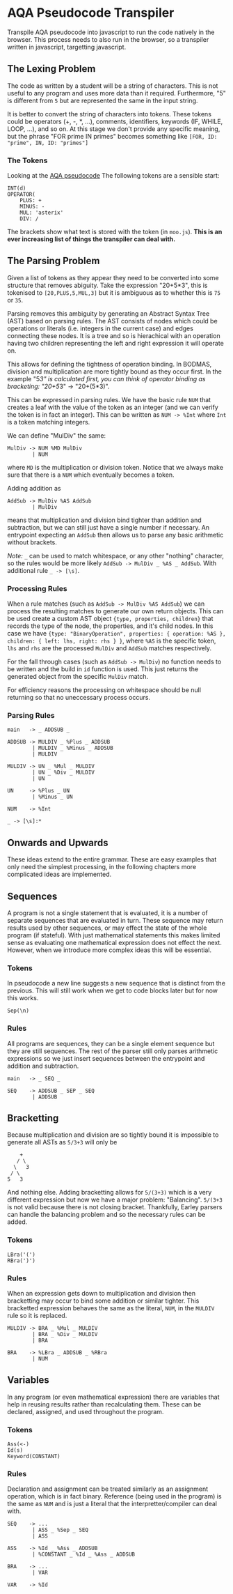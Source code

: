 # AQA Pseudocode Transpiler

Transpile AQA pseudocode into javascript to run the code natively in the browser.
This process needs to also run in the browser, so a transpiler written in javascript, targetting javascript.

## The Lexing Problem

The code as written by a student will be a string of characters.
This is not useful to any program and uses more data than it required.
Furthermore, "5" is different from `5` but are represented the same in the input string.

It is better to convert the string of characters into tokens.
These tokens could be operators (+, -, *, ...), comments, identifiers, keywords (IF, WHILE, LOOP, ...), and so on.
At this stage we don't provide any specific meaning, but the phrase "FOR prime IN primes" becomes something like
`[FOR, ID: "prime", IN, ID: "primes"]`

### The Tokens

Looking at the [AQA pseudocode](://filestore.aqa.org.uk/resources/computing/AQA-8525-NG-PC.PDF) The following tokens are a sensible start:

```
INT(d)
OPERATOR(
    PLUS: +
    MINUS: -
    MUL: 'asterix'
    DIV: /
```

The brackets show what text is stored with the token (in `moo.js`).
**This is an ever increasing list of things the transpiler can deal with.**

## The Parsing Problem

Given a list of tokens as they appear they need to be converted into some structure that removes abiguity.
Take the expression "20+5*3", this is tokenised to `[20,PLUS,5,MUL,3]` but it is ambiguous as to whether this is `75` or `35`.

Parsing removes this ambiguity by generating an Abstract Syntax Tree (AST) based on parsing rules.
The AST consists of nodes which could be operations or literals (i.e. integers in the current case) and edges connecting these nodes.
It is a tree and so is hierachical with an operation having two children representing the left and right expression it will operate on.

This allows for defining the tightness of operation binding.
In BODMAS, division and multiplication are more tightly bound as they occur first.
In the example "5*3" is calculated first, you can think of operator binding as bracketing:
"20+5*3" -> "20+(5*3)".

This can be expressed in parsing rules.
We have the basic rule `NUM` that creates a leaf with the value of the token as an integer (and we can verify the token is in fact an integer).
This can be written as `NUM -> %Int` where `Int` is a token matching integers.

We can define "MulDiv" the same:
```
MulDiv -> NUM %MD MulDiv
        | NUM
```
where `MD` is the multiplication or division token.
Notice that we always make sure that there is a `NUM` which eventually becomes a token.

Adding addition as
```
AddSub -> MulDiv %AS AddSub
        | MulDiv
```
means that multiplication and division bind tighter than addition and subtraction, but we can still just have a single number if necessary.
An entrypoint expecting an `AddSub` then allows us to parse any basic arithmetic without brackets.

*Note:*
`_` can be used to match whitespace, or any other "nothing" character, so the rules would be more likely `AddSub -> MulDiv _ %AS _ AddSub`.
With additional rule `_ -> [\s]`.

### Processing Rules

When a rule matches (such as `AddSub -> MulDiv %AS AddSub`) we can process the resulting matches to generate our own return objects.
This can be used create a custom AST object `{type, properties, children}` that records the type of the node, the properties, and it's child nodes.
In this case we have `{type: "BinaryOperation", properties: { operation: %AS }, children: { left: lhs, right: rhs } }`,
where `%AS` is the specific token, `lhs` and `rhs` are the processed `MulDiv` and `AddSub` matches respectively.

For the fall through cases (such as `AddSub -> MulDiv`) no function needs to be written and the build in `id` function is used.
This just returns the generated object from the specific `MulDiv` match.

For efficiency reasons the processing on whitespace should be null returning so that no uneccessary process occurs.

### Parsing Rules

```
main   -> _ ADDSUB _

ADDSUB -> MULDIV _ %Plus _ ADDSUB
        | MULDIV _ %Minus _ ADDSUB
        | MULDIV

MULDIV -> UN _ %Mul _ MULDIV
        | UN _ %Div _ MULDIV
        | UN

UN     -> %Plus _ UN
        | %Minus _ UN

NUM    -> %Int

_ -> [\s]:*
```

## Onwards and Upwards

These ideas extend to the entire grammar.
These are easy examples that only need the simplest processing, in the following chapters more complicated ideas are implemented.

## Sequences

A program is not a single statement that is evaluated, it is a number of separate sequences that are evaluated in turn.
These sequence may return results used by other sequences, or may effect the state of the whole program (if stateful).
With just mathematical statements this makes limited sense as evaluating one mathematical expression does not effect the next.
However, when we introduce more complex ideas this will be essential.

### Tokens

In pseudocode a new line suggests a new sequence that is distinct from the previous.
This will still work when we get to code blocks later but for now this works.
```
Sep(\n)
```

### Rules

All programs are sequences, they can be a single element sequence but they are still sequences.
The rest of the parser still only parses arithmetic expressions so we just insert sequences between the entrypoint and addition and subtraction.
```
main   -> _ SEQ _

SEQ    -> ADDSUB _ SEP _ SEQ
        | ADDSUB
```

## Bracketting

Because multiplication and division are so tightly bound it is impossible to generate all ASTs as `5/3+3` will only be
```
    +
   / \
  \   3
 / \
5   3
```
And nothing else.
Adding bracketting allows for `5/(3+3)` which is a very different expression but now we have a major problem: "Balancing".
`5/(3+3` is not valid because there is not closing bracket.
Thankfully, Earley parsers can handle the balancing problem and so the necessary rules can be added.

### Tokens

```
LBra('(')
RBra(')')
```

### Rules

When an expression gets down to multiplication and division then bracketting may occur to bind some addition or similar tighter.
This bracketted expression behaves the same as the literal, `NUM`, in the `MULDIV` rule so it is replaced.
```
MULDIV -> BRA _ %Mul _ MULDIV
        | BRA _ %Div _ MULDIV
        | BRA

BRA    -> %LBra _ ADDSUB _ %RBra
        | NUM
```

## Variables

In any program (or even mathematical expression) there are variables that help in reusing results rather than recalculating them.
These can be declared, assigned, and used throughout the program.

### Tokens

```
Ass(<-)
Id(s)
Keyword(CONSTANT)

```

### Rules

Declaration and assignment can be treated similarly as an assignment operation, which is in fact binary.
Reference (being used in the program) is the same as `NUM` and is just a literal that the interpretter/compiler can deal with.

```
SEQ    -> ...
        | ASS _ %Sep _ SEQ
        | ASS

ASS    -> %Id _ %Ass _ ADDSUB
        | %CONSTANT _ %Id _ %Ass _ ADDSUB

BRA    -> ...
        | VAR

VAR    -> %Id
```
